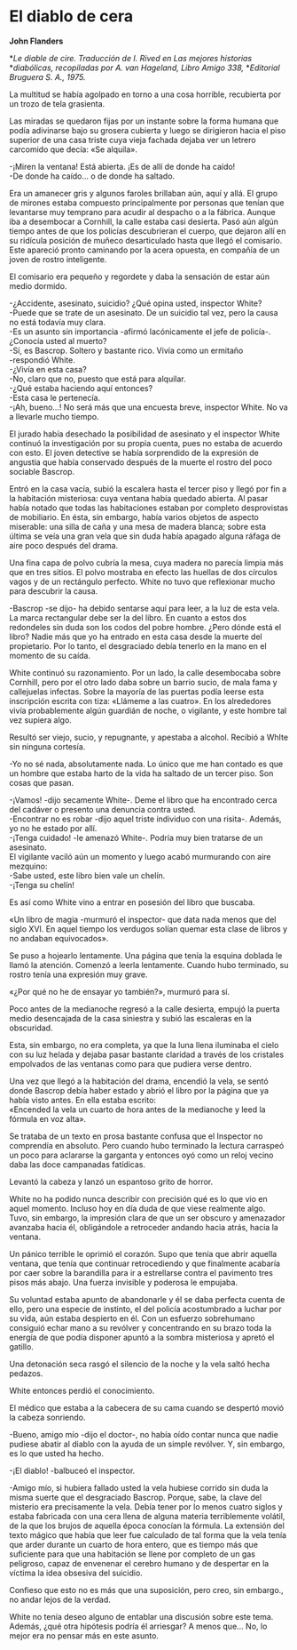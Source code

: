 # El diablo de cera

**John Flanders**

**Le diable de cire. Traducción de I. Rived en Las mejores historias*
**diabólicas, recopiladas por A. van Hageland,  Libro Amigo 338,*
**Editorial Bruguera S. A., 1975.*

La multitud se había agolpado en torno a una cosa horrible, recubierta 
por un trozo de tela grasienta.

Las miradas se quedaron fijas por un instante sobre la forma humana que
podía adivinarse bajo su grosera cubierta y luego se dirigieron hacia
el piso superior de una casa triste cuya vieja fachada dejaba ver un
letrero carcomido que decía: «Se alquila».

-¡Miren la ventana! Está abierta. ¡Es de allí de donde ha caído!  
-De donde ha caído... o de donde ha saltado.

Era un amanecer gris y algunos faroles brillaban aún, aquí y allá. El
grupo de mirones estaba compuesto principalmente por personas que
tenían que levantarse muy temprano para acudir al despacho o a la
fábrica. Aunque iba a desembocar a Cornhill, la calle estaba casi
desierta. Pasó aún algún tiempo antes de que los policías descubrieran
el cuerpo, que dejaron allí en su ridícula posición de muñeco
desarticulado hasta que llegó el comisario. Este apareció pronto
caminando por la acera opuesta, en compañía de un joven de rostro
inteligente.

El comisario era pequeño y regordete y daba la sensación de estar aún
medio dormido.

-¿Accidente, asesinato, suicidio? ¿Qué opina usted, inspector White?  
-Puede que se trate de un asesinato. De un suicidio tal vez, pero la
causa no está todavía muy clara.  
-Es un asunto sin importancia -afirmó lacónicamente el jefe de
policía-. ¿Conocía usted al muerto?  
-Sí, es Bascrop. Soltero y bastante rico. Vivía como un ermitaño  
-respondió White.  
-¿Vivía en esta casa?  
-No, claro que no, puesto que está para alquilar.  
-¿Qué estaba haciendo aquí entonces?  
-Esta casa le pertenecía.  
-¡Ah, bueno...! No será más que una encuesta breve, inspector White. No
va a llevarle mucho tiempo.

El jurado había desechado la posibilidad de asesinato y el inspector
White continuó la investigación por su propia cuenta, pues no estaba de
acuerdo con esto. El joven detective se había sorprendido de la
expresión de angustia que había conservado después de la muerte el
rostro del poco sociable Bascrop.

Entró en la casa vacía, subió la escalera hasta el tercer piso y llegó
por fin a la habitación misteriosa: cuya ventana había quedado abierta.
Al pasar había notado que todas las habitaciones estaban por completo
desprovistas de mobiliario. En ésta, sin embargo, había varios objetos
de aspecto miserable: una silla de caña y una mesa de madera blanca;
sobre esta última se veía una gran vela que sin duda había apagado
alguna ráfaga de aire poco después del drama.

Una fina capa de polvo cubría la mesa, cuya madera no parecía limpia
más que en tres sitios. El polvo mostraba en efecto las huellas de dos
círculos vagos y de un rectángulo perfecto. White no tuvo que
reflexionar mucho para descubrir la causa.

-Bascrop -se dijo- ha debido sentarse aquí para leer, a la luz de esta
vela. La marca rectangular debe ser la del libro. En cuanto a estos dos
redondeles sin duda son los codos del pobre hombre. ¿Pero dónde está el
libro? Nadie más que yo ha entrado en esta casa desde la muerte del
propietario. Por lo tanto, el desgraciado debía tenerlo en la mano en
el momento de su caída.

White continuó su razonamiento. Por un lado, la calle desembocaba sobre
Cornhill, pero por el otro lado daba sobre un barrio sucio, de mala
fama y callejuelas infectas. Sobre la mayoría de las puertas podía
leerse esta inscripción escrita con tiza: «Llámeme a las cuatro».
En los alrededores vivía probablemente algún guardián de noche, o
vigilante, y este hombre tal vez supiera algo.

Resultó ser viejo, sucio, y repugnante, y apestaba a alcohol. Recibió a
WhIte sin ninguna cortesía.

-Yo no sé nada, absolutamente nada. Lo único que me han contado es que
un hombre que estaba harto de la vida ha saltado de un tercer piso. Son
cosas que pasan.

-¡Vamos! -dijo secamente White-. Deme el libro que ha encontrado cerca
del cadáver o presento una denuncia contra usted.  
-Encontrar no es robar -dijo aquel triste individuo con una risita-.
Además, yo no he estado por allí.  
-¡Tenga cuidado! -le amenazó White-. Podría muy bien tratarse de un
asesinato.  
El vigilante vaciló aún un momento y luego acabó murmurando con aire
mezquino:  
-Sabe usted, este libro bien vale un chelín.  
-¡Tenga su chelín!

Es así como White vino a entrar en posesión del libro que buscaba.

«Un libro de magia -murmuró el inspector- que data nada menos que del
siglo XVI. En aquel tiempo los verdugos solían quemar esta clase de
libros y no andaban equivocados».

Se puso a hojearlo lentamente. Una página que tenía la esquina doblada
le llamó la atención. Comenzó a leerla lentamente. Cuando hubo
terminado, su rostro tenía una expresión muy grave.

«¿Por qué no he de ensayar yo también?», murmuró para sí.

Poco antes de la medianoche regresó a la calle desierta, empujó la
puerta medio desencajada de la casa siniestra y subió las escaleras en
la obscuridad.

Esta, sin embargo, no era completa, ya que la luna llena iluminaba el
cielo con su luz helada y dejaba pasar bastante claridad a través de
los cristales empolvados de las ventanas como para que pudiera verse
dentro.

Una vez que llegó a la habitación del drama, encendió la vela, se sentó
donde Bascrop debía haber estado y abrió el libro por la página que ya
había visto antes. En ella estaba escrito:  
«Encended la vela un cuarto de hora antes de la medianoche y leed la
fórmula en voz alta».

Se trataba de un texto en prosa bastante confusa que el Inspector no
comprendía en absoluto. Pero cuando hubo terminado la lectura carraspeó
un poco para aclararse la garganta y entonces oyó como un reloj vecino
daba las doce campanadas fatídicas.

Levantó la cabeza y lanzó un espantoso grito de horror.

White no ha podido nunca describir con precisión qué es lo que vio en
aquel momento. Incluso hoy en día duda de que viese realmente algo.  
Tuvo, sin embargo, la impresión clara de que un ser obscuro y
amenazador avanzaba hacia él, obligándole a retroceder andando hacia
atrás, hacia la ventana.

Un pánico terrible le oprimió el corazón. Supo que tenía que abrir
aquella ventana, que tenía que continuar retrocediendo y que finalmente
acabaría por caer sobre la barandilla para ir a estrellarse contra el
pavimento tres pisos más abajo. Una fuerza invisible y poderosa le
empujaba.

Su voluntad estaba apunto de abandonarle y él se daba perfecta cuenta
de ello, pero una especie de instinto, el del policía acostumbrado a
luchar por su vida, aún estaba despierto en él. Con un esfuerzo
sobrehumano consiguió echar mano a su revólver y concentrando en su
brazo toda la energía de que podía disponer apuntó a la sombra
misteriosa y apretó el gatillo.

Una detonación seca rasgó el silencio de la noche y la vela saltó hecha
pedazos.

White entonces perdió el conocimiento.

El médico que estaba a la cabecera de su cama cuando se despertó movió
la cabeza sonriendo.

-Bueno, amigo mío -dijo el doctor-, no había oído contar nunca que
nadie pudiese abatir al diablo con la ayuda de un simple revólver. Y,
sin embargo, es lo que usted ha hecho.

-¡El diablo! -balbuceó el inspector.

-Amigo mío, si hubiera fallado usted la vela hubiese corrido sin duda
la misma suerte que el desgraciado Bascrop. Porque, sabe, la clave del
misterio era precisamente la vela. Debía tener por lo menos cuatro
siglos y estaba fabricada con una cera llena de alguna materia
terriblemente volátil, de la que los brujos de aquella época conocían
la fórmula. La extensión del texto mágico que había que leer fue
calculado de tal forma que la vela tenía que arder durante un cuarto de
hora entero, que es tiempo más que suficiente para que una habitación
se llene por completo de un gas peligroso, capaz de envenenar el
cerebro humano y de despertar en la víctima la idea obsesiva del
suicidio.

Confieso que esto no es más que una suposición, pero creo, sin
embargo., no andar lejos de la verdad.

White no tenía deseo alguno de entablar una discusión sobre este tema.
Además, ¿qué otra hipótesis podría él arriesgar? A menos que... No, lo
mejor era no pensar más en este asunto.
